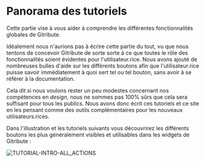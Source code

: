 
# Panorama des tutoriels

Cette partie vise à vous aider à comprendre les différentes fonctionnalités globales de Gitribute.

Idéalement nous n'aurions pas à écrire cette partie du tout, vu que nous tentons de concevoir Gitribute de sorte sorte à ce que toutes le rôle des fonctionnalités soient évidentes pour l'utilisateur.rice. Nous avons ajouté de nombreuses bulles d'aide sur les différents boutons afin que l'utilisateur.rice puisse savoir immédiatement à quoi sert tel ou tel bouton, sans avoir à se référer à la documentation.

Cela dit si nous voulons rester un peu modestes concernant nos compétences en _design_, nous ne sommes pas 100% sûrs que cela sera suffisant pour tous les publics. Nous avons donc écrit ces tutoriels et ce site en les pensant comme des outils complémentaires pour les nouveaux utilisateurs.rices.

Dans l'illustration et les tutoriels suivants vous découvrirez les différents boutons les plus généralement visibles et utilisables dans les widgets de Gitribute :

<div>
  <img
    alt="TUTORIAL-INTRO-ALL_ACTIONS"
    src="https://raw.githubusercontent.com/multi-coop/gitribute-documentation-content/main/images/tutorial/commented/tutorial-01-fr.png"
    />
</div>
